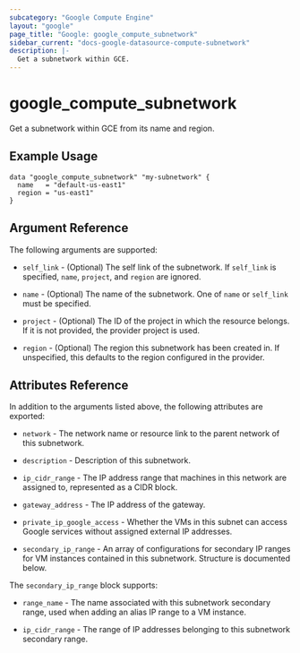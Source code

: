 ```yaml
---
subcategory: "Google Compute Engine"
layout: "google"
page_title: "Google: google_compute_subnetwork"
sidebar_current: "docs-google-datasource-compute-subnetwork"
description: |-
  Get a subnetwork within GCE.
---
```


# google\_compute\_subnetwork

Get a subnetwork within GCE from its name and region.

## Example Usage

```hcl
data "google_compute_subnetwork" "my-subnetwork" {
  name   = "default-us-east1"
  region = "us-east1"
}
```

## Argument Reference

The following arguments are supported:

* `self_link` - (Optional) The self link of the subnetwork. If `self_link` is
specified, `name`, `project`, and `region` are ignored.

* `name` - (Optional) The name of the subnetwork. One of `name` or `self_link`
must be specified.

* `project` - (Optional) The ID of the project in which the resource belongs. If it
    is not provided, the provider project is used.

* `region` - (Optional) The region this subnetwork has been created in. If
    unspecified, this defaults to the region configured in the provider.

## Attributes Reference

In addition to the arguments listed above, the following attributes are exported:

* `network` - The network name or resource link to the parent
    network of this subnetwork.

* `description` - Description of this subnetwork.

* `ip_cidr_range` - The IP address range that machines in this
    network are assigned to, represented as a CIDR block.

* `gateway_address` - The IP address of the gateway.

* `private_ip_google_access` - Whether the VMs in this subnet
    can access Google services without assigned external IP
    addresses.

* `secondary_ip_range` - An array of configurations for secondary IP ranges for
    VM instances contained in this subnetwork. Structure is documented below.

The `secondary_ip_range` block supports:

* `range_name` - The name associated with this subnetwork secondary range, used
    when adding an alias IP range to a VM instance.

* `ip_cidr_range` - The range of IP addresses belonging to this subnetwork
    secondary range.
